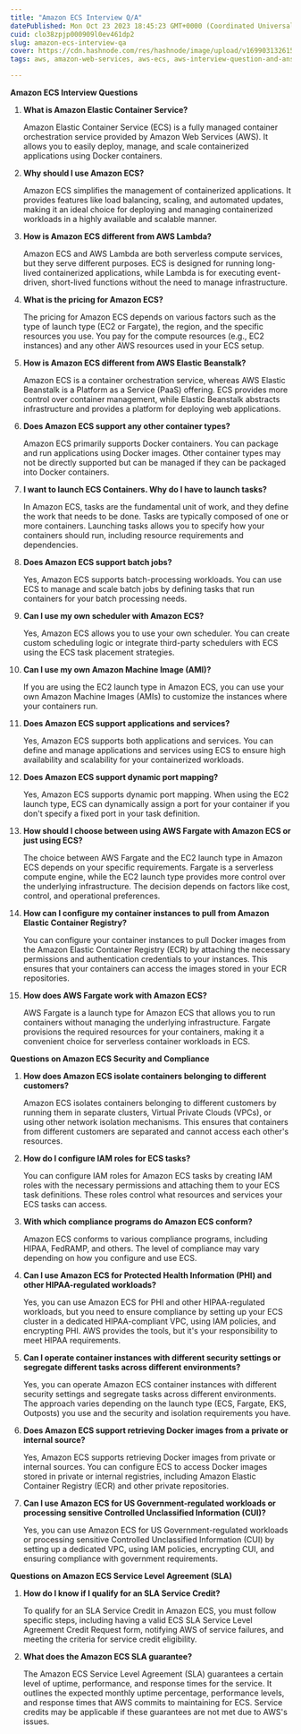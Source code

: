 ```yaml
---
title: "Amazon ECS Interview Q/A"
datePublished: Mon Oct 23 2023 18:45:23 GMT+0000 (Coordinated Universal Time)
cuid: clo38zpjp000909l0ev461dp2
slug: amazon-ecs-interview-qa
cover: https://cdn.hashnode.com/res/hashnode/image/upload/v1699031326152/2b585406-b8a2-4ce9-8c9a-28d46043b932.png
tags: aws, amazon-web-services, aws-ecs, aws-interview-question-and-answers, amazon-ecs

---
```


**Amazon ECS Interview Questions**

1. **What is Amazon Elastic Container Service?**
    
    Amazon Elastic Container Service (ECS) is a fully managed container orchestration service provided by Amazon Web Services (AWS). It allows you to easily deploy, manage, and scale containerized applications using Docker containers.
    
2. **Why should I use Amazon ECS?**
    
    Amazon ECS simplifies the management of containerized applications. It provides features like load balancing, scaling, and automated updates, making it an ideal choice for deploying and managing containerized workloads in a highly available and scalable manner.
    
3. **How is Amazon ECS different from AWS Lambda?**
    
    Amazon ECS and AWS Lambda are both serverless compute services, but they serve different purposes. ECS is designed for running long-lived containerized applications, while Lambda is for executing event-driven, short-lived functions without the need to manage infrastructure.
    
4. **What is the pricing for Amazon ECS?**
    
    The pricing for Amazon ECS depends on various factors such as the type of launch type (EC2 or Fargate), the region, and the specific resources you use. You pay for the compute resources (e.g., EC2 instances) and any other AWS resources used in your ECS setup.
    
5. **How is Amazon ECS different from AWS Elastic Beanstalk?**
    
    Amazon ECS is a container orchestration service, whereas AWS Elastic Beanstalk is a Platform as a Service (PaaS) offering. ECS provides more control over container management, while Elastic Beanstalk abstracts infrastructure and provides a platform for deploying web applications.
    
6. **Does Amazon ECS support any other container types?**
    
    Amazon ECS primarily supports Docker containers. You can package and run applications using Docker images. Other container types may not be directly supported but can be managed if they can be packaged into Docker containers.
    
7. **I want to launch ECS Containers. Why do I have to launch tasks?**
    
    In Amazon ECS, tasks are the fundamental unit of work, and they define the work that needs to be done. Tasks are typically composed of one or more containers. Launching tasks allows you to specify how your containers should run, including resource requirements and dependencies.
    
8. **Does Amazon ECS support batch jobs?**
    
    Yes, Amazon ECS supports batch-processing workloads. You can use ECS to manage and scale batch jobs by defining tasks that run containers for your batch processing needs.
    
9. **Can I use my own scheduler with Amazon ECS?**
    
    Yes, Amazon ECS allows you to use your own scheduler. You can create custom scheduling logic or integrate third-party schedulers with ECS using the ECS task placement strategies.
    
10. **Can I use my own Amazon Machine Image (AMI)?**
    
    If you are using the EC2 launch type in Amazon ECS, you can use your own Amazon Machine Images (AMIs) to customize the instances where your containers run.
    
11. **Does Amazon ECS support applications and services?**
    
    Yes, Amazon ECS supports both applications and services. You can define and manage applications and services using ECS to ensure high availability and scalability for your containerized workloads.
    
12. **Does Amazon ECS support dynamic port mapping?**
    
    Yes, Amazon ECS supports dynamic port mapping. When using the EC2 launch type, ECS can dynamically assign a port for your container if you don't specify a fixed port in your task definition.
    
13. **How should I choose between using AWS Fargate with Amazon ECS or just using ECS?**
    
    The choice between AWS Fargate and the EC2 launch type in Amazon ECS depends on your specific requirements. Fargate is a serverless compute engine, while the EC2 launch type provides more control over the underlying infrastructure. The decision depends on factors like cost, control, and operational preferences.
    
14. **How can I configure my container instances to pull from Amazon Elastic Container Registry?**
    
    You can configure your container instances to pull Docker images from the Amazon Elastic Container Registry (ECR) by attaching the necessary permissions and authentication credentials to your instances. This ensures that your containers can access the images stored in your ECR repositories.
    
15. **How does AWS Fargate work with Amazon ECS?**
    
    AWS Fargate is a launch type for Amazon ECS that allows you to run containers without managing the underlying infrastructure. Fargate provisions the required resources for your containers, making it a convenient choice for serverless container workloads in ECS.
    

**Questions on Amazon ECS Security and Compliance**

1. **How does Amazon ECS isolate containers belonging to different customers?**
    
    Amazon ECS isolates containers belonging to different customers by running them in separate clusters, Virtual Private Clouds (VPCs), or using other network isolation mechanisms. This ensures that containers from different customers are separated and cannot access each other's resources.
    
2. **How do I configure IAM roles for ECS tasks?**
    
    You can configure IAM roles for Amazon ECS tasks by creating IAM roles with the necessary permissions and attaching them to your ECS task definitions. These roles control what resources and services your ECS tasks can access.
    
3. **With which compliance programs do Amazon ECS conform?**
    
    Amazon ECS conforms to various compliance programs, including HIPAA, FedRAMP, and others. The level of compliance may vary depending on how you configure and use ECS.
    
4. **Can I use Amazon ECS for Protected Health Information (PHI) and other HIPAA-regulated workloads?**
    
    Yes, you can use Amazon ECS for PHI and other HIPAA-regulated workloads, but you need to ensure compliance by setting up your ECS cluster in a dedicated HIPAA-compliant VPC, using IAM policies, and encrypting PHI. AWS provides the tools, but it's your responsibility to meet HIPAA requirements.
    
5. **Can I operate container instances with different security settings or segregate different tasks across different environments?**
    
    Yes, you can operate Amazon ECS container instances with different security settings and segregate tasks across different environments. The approach varies depending on the launch type (ECS, Fargate, EKS, Outposts) you use and the security and isolation requirements you have.
    
6. **Does Amazon ECS support retrieving Docker images from a private or internal source?**
    
    Yes, Amazon ECS supports retrieving Docker images from private or internal sources. You can configure ECS to access Docker images stored in private or internal registries, including Amazon Elastic Container Registry (ECR) and other private repositories.
    
7. **Can I use Amazon ECS for US Government-regulated workloads or processing sensitive Controlled Unclassified Information (CUI)?**
    
    Yes, you can use Amazon ECS for US Government-regulated workloads or processing sensitive Controlled Unclassified Information (CUI) by setting up a dedicated VPC, using IAM policies, encrypting CUI, and ensuring compliance with government requirements.
    

**Questions on Amazon ECS Service Level Agreement (SLA)**

1. **How do I know if I qualify for an SLA Service Credit?**
    
    To qualify for an SLA Service Credit in Amazon ECS, you must follow specific steps, including having a valid ECS SLA Service Level Agreement Credit Request form, notifying AWS of service failures, and meeting the criteria for service credit eligibility.
    
2. **What does the Amazon ECS SLA guarantee?**
    
    The Amazon ECS Service Level Agreement (SLA) guarantees a certain level of uptime, performance, and response times for the service. It outlines the expected monthly uptime percentage, performance levels, and response times that AWS commits to maintaining for ECS. Service credits may be applicable if these guarantees are not met due to AWS's issues.